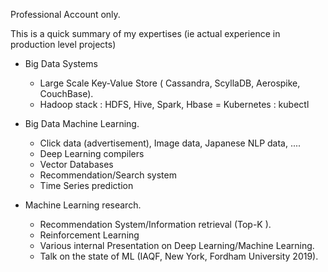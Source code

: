 
Professional Account only.

This is a quick summary of my expertises (ie actual experience in production level projects)

+ Big Data Systems

   - Large Scale Key-Value Store ( Cassandra, ScyllaDB, Aerospike, CouchBase).
   - Hadoop stack :  HDFS, Hive, Spark, Hbase
   = Kubernetes  : kubectl
  
   

+ Big Data Machine Learning.

   - Click data (advertisement), Image data, Japanese NLP data, ....
   - Deep Learning compilers
   - Vector Databases
   - Recommendation/Search system
   - Time Series prediction


+ Machine Learning research.

   - Recommendation System/Information retrieval (Top-K   ).
   - Reinforcement Learning
   - Various internal Presentation on Deep Learning/Machine Learning.
   - Talk on the state of ML (IAQF, New York, Fordham University 2019).





<!--
**pprokevin/pprokevin** is a ✨ _special_ ✨ repository because its `README.md` (this file) appears on your GitHub profile.

Here are some ideas to get you started:

- 🔭 I’m currently working on ...
- 🌱 I’m currently learning ...
- 👯 I’m looking to collaborate on ...
- 🤔 I’m looking for help with ...
- 💬 Ask me about ...
- 📫 How to reach me: ...
- 😄 Pronouns: ...
- ⚡ Fun fact: ...
-->

